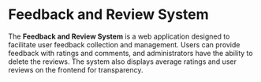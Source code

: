 # Feedback and Review System

The **Feedback and Review System** is a web application designed to facilitate user feedback collection and management. Users can provide feedback with ratings and comments, and administrators have the ability to delete the reviews. The system also displays average ratings and user reviews on the frontend for transparency.